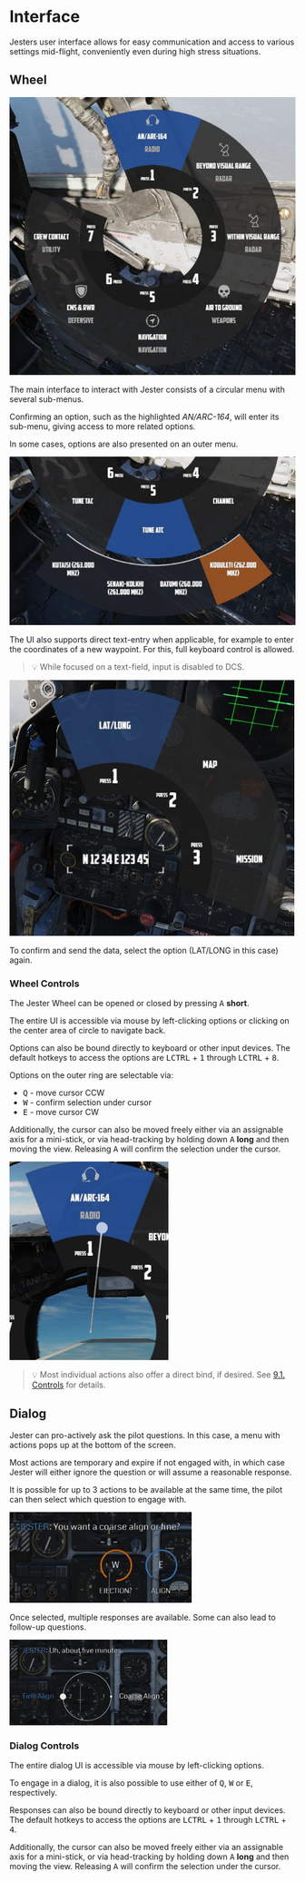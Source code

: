 # Interface

Jesters user interface allows for easy communication and access to various
settings mid-flight, conveniently even during high stress situations.

## Wheel

![Wheel UI](../img/jester_wheel_ui.jpg)

The main interface to interact with Jester consists of a circular menu with several sub-menus.

Confirming an option, such as the highlighted _AN/ARC-164_, will enter its sub-menu, giving access
to more related options.

In some cases, options are also presented on an outer menu.

![Wheel Outer Menu](../img/jester_wheel_submenu.jpg)

The UI also supports direct text-entry when applicable, for example to enter
the coordinates of a new waypoint. For this, full keyboard control is allowed.

> 💡 While focused on a text-field, input is disabled to DCS.

![Wheel Text-Entry](../img/jester_wheel_text_entry.jpg)

To confirm and send the data, select the option (LAT/LONG in this case) again.

### Wheel Controls

The Jester Wheel can be opened or closed by pressing <kbd>A</kbd> **short**.

The entire UI is accessible via mouse by left-clicking options or clicking
on the center area of circle to navigate back.

Options can also be bound directly to keyboard or other input devices. The default hotkeys to access
the options are <kbd>LCTRL</kbd> + <kbd>1</kbd> through <kbd>LCTRL</kbd> + <kbd>8</kbd>.

Options on the outer ring are selectable via:

* <kbd>Q</kbd> - move cursor CCW
* <kbd>W</kbd> - confirm selection under cursor
* <kbd>E</kbd> - move cursor CW

Additionally, the cursor can also be moved freely either via an assignable axis for a mini-stick,
or via head-tracking by holding down <kbd>A</kbd> **long** and then moving the view.
Releasing <kbd>A</kbd> will confirm the selection under the cursor.

![Head Tracking Cursor](../img/jester_wheel_head_tracking.jpg)

> 💡 Most individual actions also offer a direct bind, if desired.
> See [9.1. Controls](../dcs/controls.md#jester--chief-commands) for details.

## Dialog

Jester can pro-actively ask the pilot questions. In this case, a menu with
actions pops up at the bottom of the screen.

Most actions are temporary and expire if not engaged with, in which case
Jester will either ignore the question or will assume a reasonable response.

It is possible for up to 3 actions to be available at the same time, the pilot can
then select which question to engage with.

![Dialog Selection](../img/jester_dialog_ui.jpg)

Once selected, multiple responses are available. Some can also lead to follow-up
questions.

![Dialog Selection](../img/jester_dialog_qa.jpg)

### Dialog Controls

The entire dialog UI is accessible via mouse by left-clicking options.

To engage in a dialog, it is also possible to use either of
<kbd>Q</kbd>, <kbd>W</kbd> or <kbd>E</kbd>, respectively.

Responses can also be bound directly to keyboard or other input devices. The default hotkeys to access
the options are <kbd>LCTRL</kbd> + <kbd>1</kbd> through <kbd>LCTRL</kbd> + <kbd>4</kbd>.

Additionally, the cursor can also be moved freely either via an assignable axis for a mini-stick,
or via head-tracking by holding down <kbd>A</kbd> **long** and then moving the view.
Releasing <kbd>A</kbd> will confirm the selection under the cursor.
